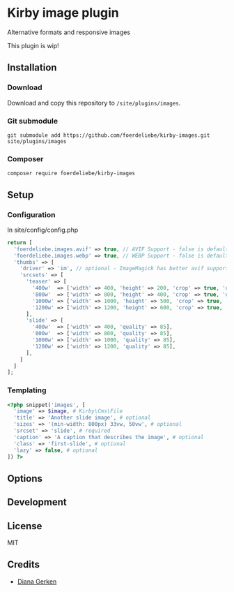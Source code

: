 # Kirby image plugin

Alternative formats and responsive images

This plugin is wip!

## Installation

### Download

Download and copy this repository to `/site/plugins/images`.

### Git submodule

```
git submodule add https://github.com/foerdeliebe/kirby-images.git site/plugins/images
```

### Composer

```
composer require foerdeliebe/kirby-images
```

## Setup

### Configuration

In site/config/config.php
```php
return [
  'foerdeliebe.images.avif' => true, // AVIF Support - false is default
  'foerdeliebe.images.webp' => true, // WEBP Support - false is default
  'thumbs' => [
    'driver' => 'im', // optional - ImageMagick has better avif support
    'srcsets' => [
      'teaser' => [
        '400w'  => ['width' => 400, 'height' => 200, 'crop' => true, 'quality' => 85],
        '800w'  => ['width' => 800, 'height' => 400, 'crop' => true, 'quality' => 85],
        '1000w' => ['width' => 1000, 'height' => 500, 'crop' => true, 'quality' => 85],
        '1200w' => ['width' => 1200, 'height' => 600, 'crop' => true, 'quality' => 85],
      ],
      'slide' => [
        '400w'  => ['width' => 400, 'quality' => 85],
        '800w'  => ['width' => 800, 'quality' => 85],
        '1000w' => ['width' => 1000, 'quality' => 85],
        '1200w' => ['width' => 1200, 'quality' => 85],
      ],
    ]
  ]
];

```
### Templating

```php
<?php snippet('images', [
  'image' => $image, # Kirby\Cms\File
  'title' => 'Another slide image', # optional
  'sizes' => '(min-width: 800px) 33vw, 50vw', # optional
  'srcset' => 'slide', # required
  'caption' => 'A caption that describes the image', # optional
  'class' => 'first-slide', # optional
  'lazy' => false, # optional
]) ?>

```

## Options

<!-- Document the options and APIs that this plugin offers -->

## Development

<!-- Add instructions on how to help working on the plugin (e.g. npm setup, Composer dev dependencies, etc.) -->

## License

MIT

## Credits

- [Diana Gerken](https://getkirby.com/plugins/foerdeliebe)



